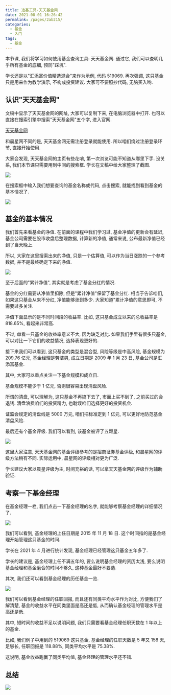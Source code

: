 ```yaml
---
title: 选基工具-天天基金网
date: 2021-08-01 16:26:42
permalink: /pages/2ab215/
categories:
  - 基金
  - 入门
tags:
  - 基金
---
```


本节课, 我们将学习如何使用基金查询工具: 天天基金网.
通过它, 我们可以查明几乎所有基金的底细, 预防"踩坑".

学长还是以"汇添富价值精选混合"来作为示例, 代码 519069. 再次强调, 这只基金只是用来作为教学演示, 不构成投资建议. 大家可不要照抄代码, 无脑买入哟.

## 认识"天天基金网"

文稿中显示了天天基金网的网址, 大家可以复制下来, 在电脑浏览器中打开. 也可以直接在搜索引擎中搜索"天天基金网"五个字, 进入官网.

[天天基金网](https://fund.eastmoney.com/)

和晨星网不同的是, 天天基金网无需注册登录就能使用. 所以咱们绕过注册登录环节, 直接开始使用.

大家会发现, 天天基金网的主页有些花哨, 第一次浏览可能不知道从哪里下手. 没关系, 我们本节课只需要用到中间的搜索框. 学长在文稿中给大家整理了截图.

![](../../.vuepress/public/img/fund/035.png)

在搜索框中输入我们想要查询的基金名称或代码, 点击搜索, 就能找到看到基金的基本情况了.

![](../../.vuepress/public/img/fund/036.png)

## 基金的基本情况

我们首先来看基金的净值. 在前面的课程中我们学习过, 基金净值的更新会有延迟, 基金公司需要在股市收盘后整理数据, 计算新的净值, 通常来说, 公布最新净值已经到了当天晚上.

所以, 大家在这里搜索出来的净值, 只是一个估算值, 可以作为当日涨跌的一个参考数据, 并不是最终确定下来的净值.

![](../../.vuepress/public/img/fund/037.png)

至于后面的"累计净值", 其实就是考虑了基金分红的情况.

基金的分红需要从净值里扣除, 但是"累计净值"保留了基金分红. 相当于告诉咱们, 如果这只基金从来不分红, 净值能够涨到多少. 大家知道"累计净值的意思即可, 不需要过多关注.

净值下面显示的是不同时间段的收益率. 比如, 这只基金成立以来的总收益率是 818.65%, 看起来非常高.

不过, 单看一只基金的收益率意义不大, 因为缺乏对比. 如果我们手里有很多只基金, 可以对比一下它们的收益情况, 选择表现更好的.

接下来我们可以看到, 这只基金的类型是混合型, 风险等级是中高风险, 基金规模为 209.76 亿元, 基金经理是劳洁男, 成立日期是 2009 年 1 月 23 日, 基金公司是汇添富基金.

其中, 大家可以重点关注一下基金规模和成立日.

基金规模不能少于 1 亿元, 否则很容易出现清盘风险.

所谓的清盘, 可以理解为, 这只基金不再搞下去了, 市面上买不到了, 之前买过的会退钱. 清盘浪费咱们的投资精力, 也耽误咱们选择更好的投资机会.

证监会规定的清盘线是 5000 万元, 咱们把标准定到 1 亿元, 可以更好地防范基金清盘风险.

最后还有个基金评级. 我们可以看到, 该基金被评了五颗星.

![](../../.vuepress/public/img/fund/038.png)

这里大家注意, 天天基金网的基金评级参考的是招商证券基金评级, 和晨星网的评级方法稍有不同. 实际运用中, 晨星网的评级相对更为广泛.

学长建议大家以晨星评级为主, 时间充裕的话, 可以拿天天基金网的评级作为辅助验证.

## 考察一下基金经理

在基金经理一栏, 我们点击一下基金经理的名字, 就能够考察基金经理的详细情况了.

![](../../.vuepress/public/img/fund/039.png)

我们可以看到, 基金经理的上任日期是 2015 年 11 月 18 日. 这个时间指的是基金经理开始管理这只基金的时间.

学长在 2021 年 4 月进行统计发现, 基金经理已经管理这只基金五年多了.

学长的建议是, 基金经理上任不满五年的, 要么说明基金经理的资历太浅, 要么说明基金经理和基金磨合的时间不够久, 这种基金最好不要选.

其次, 我们还可以看到基金经理的历任基金一览.

![](../../.vuepress/public/img/fund/040.png)

我们可以看到基金经理的任职回报, 而且还有同类平均水平作为对比, 方便我们了解清楚, 基金的收益水平在同类里面是高还是低, 从而确认基金经理的管理水平是高还是低.

其中, 短时间的收益不足以说明问题, 我们只需要看基金经理任职天数在 1 年以上的基金.

比如, 我们例子中用到的 519069 这只基金, 基金经理的任职天数是 5 年又 158 天, 足够长, 任职回报是 118.88%, 同类平均水平是 75.38%.

这说明, 基金收益跑赢了同类平均值, 基金经理的管理水平还不错.

## 总结

![](../../.vuepress/public/img/fund/041.png)
